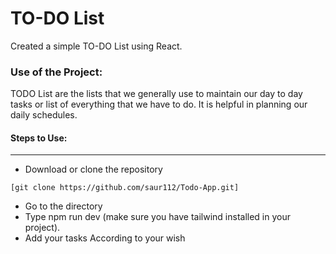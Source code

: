 <h1>TO-DO List</h1>

<p>Created a simple TO-DO List using React.</p>

### Use of the Project:

<p>TODO List are the lists that we generally use to maintain our day to day tasks or list of everything that we have to do. It is helpful in planning our daily schedules.</p>



#### Steps to Use:

---

- Download or clone the repository

```
[git clone https://github.com/saur112/Todo-App.git]
```

- Go to the directory
- Type npm run dev (make sure you have  tailwind installed in your project).
- Add your tasks According to your wish
